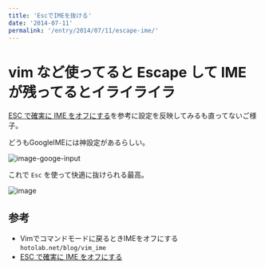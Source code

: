 ```yaml
---
title: 'EscでIMEを抜ける'
date: '2014-07-11'
permalink: '/entry/2014/07/11/escape-ime/'
---
```


# vim など使ってると Escape して IME が残ってるとイライライラ

[ESC で確実に IME をオフにする](https://nobeans.hatenablog.com/entry/20090211/1234326782)を参考に設定を反映してみるも直ってないご様子。

どうもGoogleIMEには神設定があるらしい。

![image-googe-input](https://i.gyazo.com/64daf9848e558c14efc0df858aef8388.png)

これで `Esc` を使って快適に抜けられる最高。

![image](https://i.gyazo.com/2708f90efe1cebb5d4f5aad5195b1ce8.gif)

## 参考

- Vimでコマンドモードに戻るときIMEをオフにする `hotolab.net/blog/vim_ime`
- [ESC で確実に IME をオフにする](https://nobeans.hatenablog.com/entry/20090211/1234326782)
